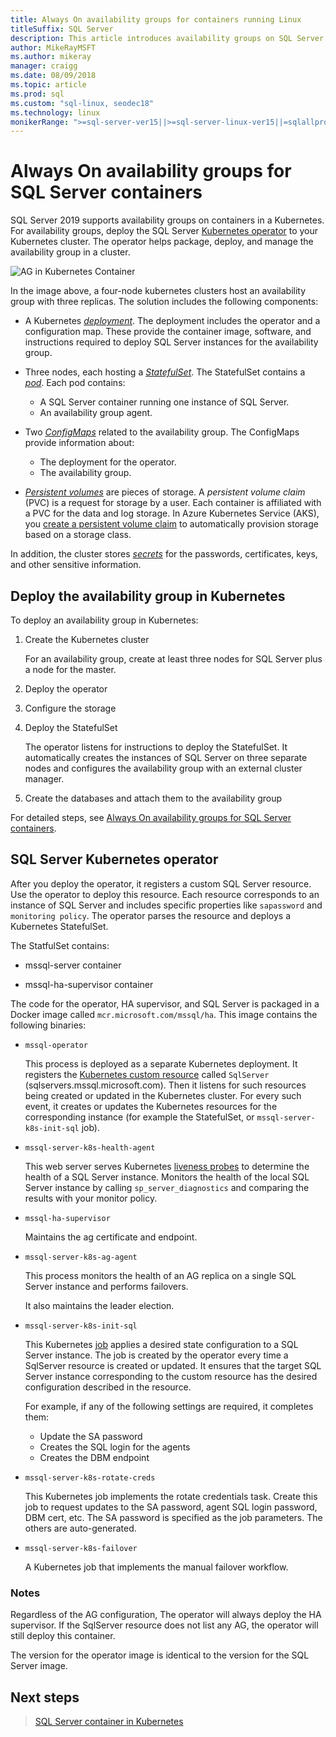 ```yaml
---
title: Always On availability groups for containers running Linux
titleSuffix: SQL Server
description: This article introduces availability groups on SQL Server containers
author: MikeRayMSFT
ms.author: mikeray
manager: craigg
ms.date: 08/09/2018
ms.topic: article
ms.prod: sql
ms.custom: "sql-linux, seodec18"
ms.technology: linux
monikerRange: ">=sql-server-ver15||>=sql-server-linux-ver15||=sqlallproducts-allversions"
---
```

# Always On availability groups for SQL Server containers

SQL Server 2019 supports availability groups on containers in a Kubernetes. For availability groups, deploy the SQL Server [Kubernetes operator](https://coreos.com/blog/introducing-operators.html) to your Kubernetes cluster. The operator helps package, deploy, and manage the availability group in a cluster.

![AG in Kubernetes Container](media/tutorial-sql-server-ag-containers-kubernetes/KubernetesCluster.png)

In the image above, a four-node kubernetes clusters host an availability group with three replicas. The solution includes the following components:

* A Kubernetes [*deployment*](https://kubernetes.io/docs/concepts/workloads/controllers/deployment/). The deployment includes the operator and a configuration map. These provide the container image, software, and instructions required to deploy SQL Server instances for the availability group.

* Three nodes, each hosting a [*StatefulSet*](https://kubernetes.io/docs/concepts/workloads/controllers/statefulset/). The StatefulSet contains a [*pod*](https://kubernetes.io/docs/concepts/workloads/pods/pod-overview/). Each pod contains:
  * A SQL Server container running one instance of SQL Server.
  * An availability group agent. 

* Two [*ConfigMaps*](https://kubernetes.io/docs/tasks/configure-pod-container/configure-pod-configmap/) related to the availability group. The ConfigMaps provide information about:
  * The deployment for the operator.
  * The availability group.

 * [*Persistent volumes*](https://kubernetes.io/docs/concepts/storage/persistent-volumes/) are pieces of storage. A *persistent volume claim* (PVC) is a request for storage by a user. Each container is affiliated with a PVC for the data and log storage. In Azure Kubernetes Service (AKS), you [create a persistent volume claim](https://docs.microsoft.com/azure/aks/azure-disks-dynamic-pv) to automatically provision storage based on a storage class.


In addition, the cluster stores [*secrets*](https://kubernetes.io/docs/concepts/configuration/secret/) for the passwords, certificates, keys, and other sensitive information.

## Deploy the availability group in Kubernetes

To deploy an availability group in Kubernetes:

1. Create the Kubernetes cluster

   For an availability group, create at least three nodes for SQL Server plus a node for the master.

1. Deploy the operator

1. Configure the storage

1. Deploy the StatefulSet

   The operator listens for instructions to deploy the StatefulSet. It automatically creates the instances of SQL Server on three separate nodes and configures the availability group with an external cluster manager.

1. Create the databases and attach them to the availability group

For detailed steps, see [Always On availability groups for SQL Server containers](sql-server-ag-kubernetes.md).

## SQL Server Kubernetes operator

After you deploy the operator, it registers a custom SQL Server resource. Use the operator to deploy this resource.  Each resource corresponds to an instance of SQL Server and includes specific properties like `sapassword` and `monitoring policy`. The operator parses the resource and deploys a Kubernetes StatefulSet.

The StatfulSet contains:

* mssql-server container

* mssql-ha-supervisor container

The code for the operator, HA supervisor, and SQL Server is packaged in a Docker image called `mcr.microsoft.com/mssql/ha`. This image contains the following binaries:

* `mssql-operator`

    This process is deployed as a separate Kubernetes deployment. It registers the [Kubernetes custom resource](https://kubernetes.io/docs/concepts/extend-kubernetes/api-extension/custom-resources/) called `SqlServer` (sqlservers.mssql.microsoft.com). Then it listens for such resources being created or updated in the Kubernetes cluster. For every such event, it creates or updates the Kubernetes resources for the corresponding instance (for example the StatefulSet, or `mssql-server-k8s-init-sql` job).

* `mssql-server-k8s-health-agent`

    This web server serves Kubernetes [liveness probes](https://kubernetes.io/docs/tasks/configure-pod-container/configure-liveness-readiness-probes/) to determine the health of a SQL Server instance. Monitors the health of the local SQL Server instance by calling `sp_server_diagnostics` and comparing the results with your monitor policy.

* `mssql-ha-supervisor`

   Maintains the ag certificate and endpoint. 

* `mssql-server-k8s-ag-agent`
  
    This process monitors the health of an AG replica on a single SQL Server instance and performs failovers.

    It also maintains the leader election.

* `mssql-server-k8s-init-sql`
  
    This Kubernetes [job](https://kubernetes.io/docs/concepts/workloads/controllers/jobs-run-to-completion/) applies a desired state configuration to a SQL Server instance. The job is created by the operator every time a SqlServer resource is created or updated. It ensures that the target SQL Server instance corresponding to the custom resource has the desired configuration described in the resource.

    For example, if any of the following settings are required, it completes them:
  * Update the SA password
  * Creates the SQL login for the agents
  * Creates the DBM endpoint

* `mssql-server-k8s-rotate-creds`
  
    This Kubernetes job implements the rotate credentials task. Create this job to request updates to the SA password, agent SQL login password, DBM cert, etc. The SA password is specified as the job parameters. The others are auto-generated.

* `mssql-server-k8s-failover`

   A Kubernetes job that implements the manual failover workflow.

### Notes

Regardless of the AG configuration, The operator will always deploy the HA supervisor. If the SqlServer resource does not list any AG, the operator will still deploy this container.

The version for the operator image is identical to the version for the SQL Server image.

## Next steps

> [SQL Server container in Kubernetes](tutorial-sql-server-containers-kubernetes.md)
